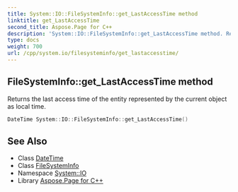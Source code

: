 ```yaml
---
title: System::IO::FileSystemInfo::get_LastAccessTime method
linktitle: get_LastAccessTime
second_title: Aspose.Page for C++
description: 'System::IO::FileSystemInfo::get_LastAccessTime method. Returns the last access time of the entity represented by the current object as local time in C++.'
type: docs
weight: 700
url: /cpp/system.io/filesysteminfo/get_lastaccesstime/
---
```

## FileSystemInfo::get_LastAccessTime method


Returns the last access time of the entity represented by the current object as local time.

```cpp
DateTime System::IO::FileSystemInfo::get_LastAccessTime()
```

## See Also

* Class [DateTime](../../../system/datetime/)
* Class [FileSystemInfo](../)
* Namespace [System::IO](../../)
* Library [Aspose.Page for C++](../../../)
